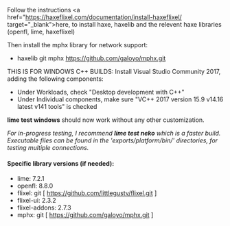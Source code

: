 Follow the instructions <a href="https://haxeflixel.com/documentation/install-haxeflixel/ target="_blank">here</a>, to install haxe, haxelib and the relevent haxe libraries (openfl, lime, haxeflixel)

Then install the mphx library for network support:

 - haxelib git mphx https://github.com/galoyo/mphx.git
 
THIS IS FOR WINDOWS C++ BUILDS: Install Visual Studio Community 2017, adding the following components:
 - Under Workloads, check "Desktop development with C++"
 - Under Individual components, make sure "VC++ 2017 version 15.9 v14.16 latest v141 tools" is checked
 
**lime test windows** should now work without any other customization.

*For in-progress testing, I recommend **lime test neko** which is a faster build.  Executable files can be found in the 'exports/platform/bin/' directories, for testing multiple connections.*

#### Specific library versions (if needed):
 - lime: 7.2.1
 - openfl: 8.8.0
 - flixel: git [ https://github.com/littlegustv/flixel.git ]
 - flixel-ui: 2.3.2
 - flixel-addons: 2.7.3
 - mphx: git [ https://github.com/galoyo/mphx.git ]